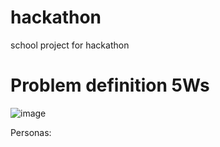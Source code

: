 # hackathon
school project for hackathon

# Problem definition 5Ws

![image](https://github.com/user-attachments/assets/8ebde35f-9cae-4aa7-9121-6ccfe0a3c9de)

Personas:
